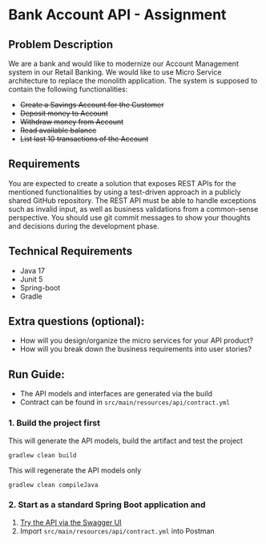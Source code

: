 # Bank Account API - Assignment


## Problem Description

We are a bank and would like to modernize our Account Management system in our Retail
Banking. We would like to use Micro Service architecture to replace the monolith application.
The system is supposed to contain the following functionalities:

* ~~Create a Savings Account for the Customer~~
* ~~Deposit money to Account~~
* ~~Withdraw money from Account~~
* ~~Read available balance~~
* ~~List last 10 transactions of the Account~~


## Requirements

You are expected to create a solution that exposes REST APIs for the mentioned
functionalities by using a test-driven approach in a publicly shared GitHub repository.
The REST API must be able to handle exceptions such as invalid input, as well as business
validations from a common-sense perspective.
You should use git commit messages to show your thoughts and decisions during the
development phase.


## Technical Requirements

* Java 17
* Junit 5
* Spring-boot
* Gradle

## Extra questions (optional):

* How will you design/organize the micro services for your API product?
* How will you break down the business requirements into user stories?

## Run Guide:

- The API models and interfaces are generated via the build
- Contract can be found in `src/main/resources/api/contract.yml`

### 1. Build the project first
This will generate the API models, build the artifact and test the project
```console
gradlew clean build
```
This will regenerate the API models only
```console
gradlew clean compileJava
```

### 2. Start as a standard Spring Boot application and
1. [Try the API via the Swagger UI](http://localhost:8080/swagger-ui/index.html)
2. Import `src/main/resources/api/contract.yml` into Postman

